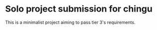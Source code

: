 # Solo project submission for chingu

This is a minimalist project aiming to pass tier 3's requirements.
